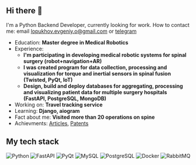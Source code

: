 ## Hi there 👋
I'm a Python Backend Developer, currently looking for work.
How to contact me: email [lopukhov.evgeniy.o@gmail.com](mailto:lopukhov.evgeniy.o@gmail.com) or [telegram](https://t.me/lopukhov_evgenii)

- Education: **Master degree in Medical Robotics**
- Experience:
    - **I'm participating in developing medical robotic systems for spinal surgery (robot+navigation+AR)**
    - **I was created program for data collection, processing and visualization for torque and inertial sensors in spinal fusion (Twisted, PyQt, IoT)**
    - **Design, build and deploy databases for aggregating, processing and visualizing patient data for multiple surgery hospitals (FastAPI, PostgreSQL, MongoDB)**
- Working on: **Travel tracking service**
- Learning: **Django, aiogram**
- Fact about me: **Visited more than 20 operations on spine**
- Achievments: [Articles](https://www.researchgate.net/profile/Evgenii-Olegovich/research), [Patents](https://patents.google.com/?inventor=%D0%95%D0%B2%D0%B3%D0%B5%D0%BD%D0%B8%D0%B9+%D0%9E%D0%BB%D0%B5%D0%B3%D0%BE%D0%B2%D0%B8%D1%87+%D0%9B%D0%BE%D0%BF%D1%83%D1%85%D0%BE%D0%B2)

## My tech stack
![Python](https://img.shields.io/badge/-Python-3776AB?style=flat&logo=python&logoColor=white)
![FastAPI](https://img.shields.io/badge/-FastAPI-009688?style=flat&logo=fastapi&logoColor=white)
![PyQt](https://img.shields.io/badge/-PyQt-41CD52?style=flat&logo=qt&logoColor=white)
![MySQL](https://img.shields.io/badge/-MySQL-4479A1?style=flat&logo=mysql&logoColor=white)
![PostgreSQL](https://img.shields.io/badge/-PostgreSQL-336791?style=flat&logo=postgresql&logoColor=white)
![Docker](https://img.shields.io/badge/-Docker-2496ED?style=flat&logo=docker&logoColor=white)
![RabbitMQ](https://img.shields.io/badge/-RabbitMQ-FF6600?style=flat&logo=rabbitmq&logoColor=white)
